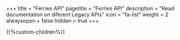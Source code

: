 +++
title = "Ferries API"
pagetitle = "Ferries API"
description = "Read documentation on diferent Legacy APIs"
icon = "fa-list" 
weight = 2
alwaysopen = false
hidden = true
+++

{{%custom-children%}}
